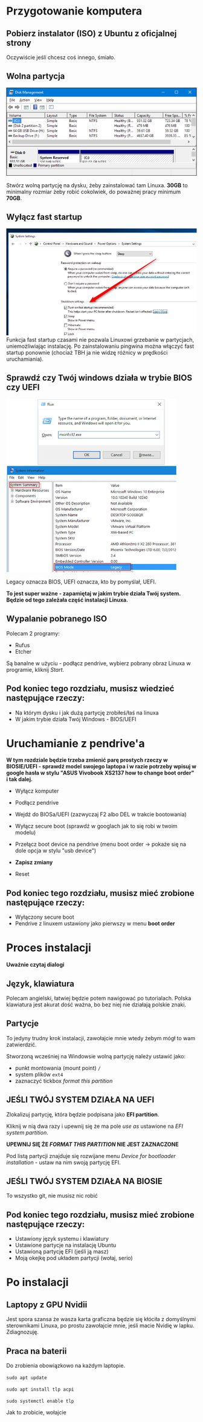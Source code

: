# Przygotowanie komputera

## Pobierz instalator (ISO) z Ubuntu z oficjalnej strony
Oczywiście jeśli chcesz coś innego, śmiało.

## Wolna partycja


![](images/partitions.png)

Stwórz wolną partycję na dysku, żeby zainstalować tam Linuxa. **30GB** to minimalny rozmiar żeby robić cokolwiek, do poważnej pracy minimum **70GB**.  


## Wyłącz fast startup
![](images/fast_startup.png)
Funkcja fast startup czasami nie pozwala Linuxowi grzebanie w partycjach, uniemożliwiając instalację. Po zainstalowaniu pingwina można włączyć fast startup ponownie (chociaż TBH ja nie widzę różnicy w prędkości uruchamiania).


## Sprawdź czy Twój windows działa w trybie BIOS czy UEFI
![](images/bios_uefi_mode.png)

Legacy oznacza BIOS,
UEFI oznacza, kto by pomyślał, UEFI.

**To jest super ważne - zapamiętaj w jakim trybie działa Twój system.**
**Będzie od tego zależała część instalacji Linuxa.**

## Wypalanie pobranego ISO
Polecam 2 programy:

* Rufus
* Etcher
  
Są banalne w użyciu - podłącz pendrive, wybierz pobrany obraz Linuxa w programie, kliknij *Start*.

## Pod koniec tego rozdziału, musisz wiedzieć następujące rzeczy:
* Na którym dysku i jak dużą partycję zrobiłeś/łaś na linuxa
* W jakim trybie działa Twój Windows - BIOS/UEFI


# Uruchamianie z pendrive'a

**W tym rozdziale będzie trzeba zmienić parę prostych rzeczy w BIOSIE/UEFI - sprawdź model swojego laptopa i w razie potrzeby wpisuj w google hasła w stylu "ASUS Vivobook XS2137 how to change boot order" i tak dalej.**

* Wyłącz komputer

* Podłącz pendrive

* Wejdź do BIOSa/UEFI (zazwyczaj F2 albo DEL w trakcie bootowania)

* Wyłącz secure boot (sprawdź w googlach jak to się robi w twoim modelu)

* Przełącz boot device na pendrive (menu boot order -> pokaże się na dole opcja w stylu "usb device")

* **Zapisz zmiany**

* Reset

## Pod koniec tego rozdziału, musisz mieć zrobione następujące rzeczy:
* Wyłączony secure boot
* Pendrive z linuxem ustawiony jako pierwszy w menu **boot order**


# Proces instalacji

**Uważnie czytaj dialogi**
## Język, klawiatura
Polecam angielski, łatwiej będzie potem nawigować po tutorialach.
Polska klawiatura jest akurat dość ważna, bo bez niej nie działają polskie znaki.

## Partycje
To jedyny trudny krok instalacji, zawołajcie mnie wtedy żebym mógł to wam zatwierdzić.

Stworzoną wcześniej na Windowsie wolną partycję należy ustawić jako:
* punkt montowania (mount point) `/`
* system plików `ext4`
* zaznaczyć tickbox *format this partition*

## JEŚLI TWÓJ SYSTEM DZIAŁA NA UEFI

Zlokalizuj partycję, która będzie podpisana jako **EFI partition**.

Kliknij w nią dwa razy i upewnij się że ma pole *use as* ustawione na *EFI system partition*.

**UPEWNIJ SIĘ ŻE *FORMAT THIS PARTITION* NIE JEST ZAZNACZONE**

Pod listą partycji znajduje się rozwijane menu *Device for bootloader installation* - ustaw na nim swoją partycję EFI.

## JEŚLI TWÓJ SYSTEM DZIAŁA NA BIOSIE
To wszystko git, nie musisz nic robić

## Pod koniec tego rozdziału, musisz mieć zrobione następujące rzeczy:

* Ustawiony język systemu i klawiatury
* Ustawione partycje na instalację Ubuntu
* Ustawioną partycję EFI (jeśli ją masz)
* Moją okejkę pod układem partycji (wołaj, serio)


# Po instalacji

## Laptopy z GPU Nvidii

Jest spora szansa że wasza karta graficzna będzie się kłóciła z domyślnymi sterownikami Linuxa, po prostu zawołajcie mnie, jeśli macie Nvidię w lapku. Zdiagnozuję.


## Praca na baterii
Do zrobienia obowiązkowo na każdym laptopie.

`sudo apt update`

`sudo apt install tlp acpi`

`sudo systemctl enable tlp`

Jak to zrobicie, wołajcie